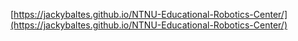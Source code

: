 [https://jackybaltes.github.io/NTNU-Educational-Robotics-Center/](https://jackybaltes.github.io/NTNU-Educational-Robotics-Center/)
